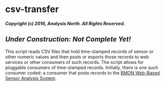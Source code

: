 # csv-transfer

##### Copyright (c) 2016, Analysis North.  All Rights Reserved.

## *Under Construction:  Not Complete Yet!*

This script reads CSV files that hold time-stamped records of sensor or other numeric values and then
posts or exports those records to web services or other consumers of such records.  The script allows
for pluggable consumers of time-stamped records.  Initially, there is one such consumer coded: a 
consumer that posts records to the [BMON Web-Based Sensor Analysis System](https://github.com/alanmitchell/bmon).
